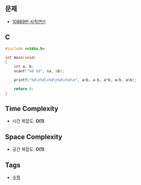 ## 문제
- [10869번 사칙연산](https://www.acmicpc.net/problem/10869)

## C
```cpp
#include <stdio.h>

int main(void)
{
	int a, b;
	scanf("%d %d", &a, &b);

	printf("%d\n%d\n%d\n%d\n%d\n", a+b, a-b, a*b, a/b, a%b);

	return 0;
}
```

## Time Complexity
- 시간 복잡도: <b>O(1)</b>.

## Space Complexity
- 공간 복잡도: <b>O(1)</b>.

## Tags
- [수학](https://github.com/myoi-oj/baekjoon-oj#math)
